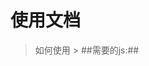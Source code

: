 使用文档
=============
> 如何使用 >
##需要的js:##
	<script src="js/angular.min.js"></script>
	<script src="js/angular-touch.min.js"></script>
	<script src="js/angular-swipe-slider.js"></script>